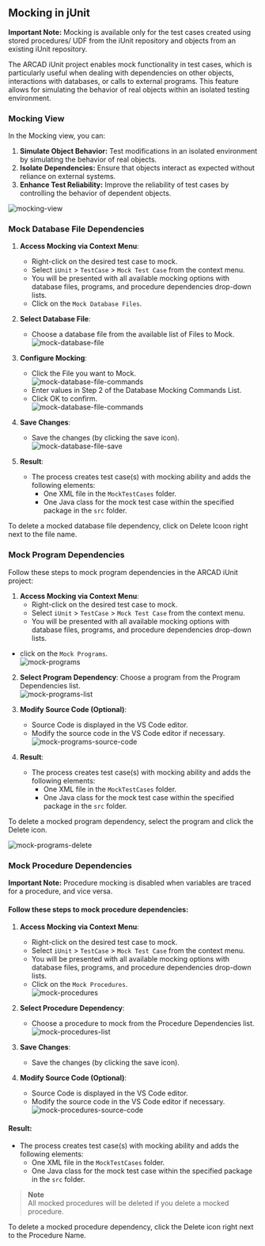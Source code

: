 ## Mocking in jUnit

**Important Note:** Mocking is available only for the test cases created using stored procedures/ UDF from the iUnit repository and objects from an existing iUnit repository.

The ARCAD iUnit project enables mock functionality in test cases, which is particularly useful when dealing with dependencies on other objects, interactions with databases, or calls to external programs. This feature allows for simulating the behavior of real objects within an isolated testing environment.

### Mocking View

In the Mocking view, you can:

1. **Simulate Object Behavior:** Test modifications in an isolated environment by simulating the behavior of real objects.
2. **Isolate Dependencies:** Ensure that objects interact as expected without reliance on external systems.
3. **Enhance Test Reliability:** Improve the reliability of test cases by controlling the behavior of dependent objects.

![mocking-view](./../../media/junit-mocking-view.png)

### Mock Database File Dependencies

1. **Access Mocking via Context Menu**:

   - Right-click on the desired test case to mock.
   - Select `iUnit` > `TestCase` > `Mock Test Case` from the context menu.
   - You will be presented with all available mocking options with database files, programs, and procedure dependencies drop-down lists.
   - Click on the `Mock Database Files`.

2. **Select Database File**:

   - Choose a database file from the available list of Files to Mock.  
     ![mock-database-file](./../../media/junit-mock-database-file.png)

3. **Configure Mocking**:

   - Click the File you want to Mock.  
     ![mock-database-file-commands](./../../media/junit-mock-database-file-list.png)
   - Enter values in Step 2 of the Database Mocking Commands List.
   - Click OK to confirm.  
     ![mock-database-file-commands](./../../media/junit-mock-database-file-commands.png)

4. **Save Changes**:

   - Save the changes (by clicking the save icon).  
     ![mock-database-file-save](./../../media/junit-mock-database-file-save.png)

5. **Result**:
   - The process creates test case(s) with mocking ability and adds the following elements:
     - One XML file in the `MockTestCases` folder.
     - One Java class for the mock test case within the specified package in the `src` folder.

To delete a mocked database file dependency, click on Delete Icoon right next to the file name.

### Mock Program Dependencies

Follow these steps to mock program dependencies in the ARCAD iUnit project:

1. **Access Mocking via Context Menu**:
   - Right-click on the desired test case to mock.
   - Select `iUnit` > `TestCase` > `Mock Test Case` from the context menu.
   - You will be presented with all available mocking options with database files, programs, and procedure dependencies drop-down lists.

- click on the `Mock Programs`.  
  ![mock-programs](./../../media/junit-mock-programs.png)

2. **Select Program Dependency**:
   Choose a program from the Program Dependencies list.  
   ![mock-programs-list](./../../media/junit-mock-programs-list.png)

3. **Modify Source Code (Optional)**: 
   - Source Code is displayed in the VS Code editor.
   - Modify the source code in the VS Code editor if necessary.    
     ![mock-programs-source-code](./../../media/junit-mock-programs-source-code.png)

4. **Result**:
   - The process creates test case(s) with mocking ability and adds the following elements:
     - One XML file in the `MockTestCases` folder.
     - One Java class for the mock test case within the specified package in the `src` folder.

To delete a mocked program dependency, select the program and click the Delete icon.

![mock-programs-delete](./../../media/junit-mock-programs-delete.png)

### Mock Procedure Dependencies

**Important Note:** Procedure mocking is disabled when variables are traced for a procedure, and vice versa.

#### Follow these steps to mock procedure dependencies:

1. **Access Mocking via Context Menu**:

   - Right-click on the desired test case to mock.
   - Select `iUnit` > `TestCase` > `Mock Test Case` from the context menu.
   - You will be presented with all available mocking options with database files, programs, and procedure dependencies drop-down lists.
   - Click on the `Mock Procedures`.  
     ![mock-procedures](./../../media/junit-mock-procedures.png)

2. **Select Procedure Dependency**:

   - Choose a procedure to mock from the Procedure Dependencies list.    
     ![mock-procedures-list](./../../media/junit-mock-procedures-list.png)

3. **Save Changes**:

   - Save the changes (by clicking the save icon).

4. **Modify Source Code (Optional)**:
   - Source Code is displayed in the VS Code editor.
   - Modify the source code in the VS Code editor if necessary.    
       ![mock-procedures-source-code](./../../media/junit-mock-procedures-source-code.png)

#### Result:

- The process creates test case(s) with mocking ability and adds the following elements:
  - One XML file in the `MockTestCases` folder.
  - One Java class for the mock test case within the specified package in the `src` folder.

> **Note**  
> All mocked procedures will be deleted if you delete a mocked procedure.

To delete a mocked procedure dependency, click the Delete icon right next to the Procedure Name.

